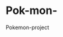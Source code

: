 # Pok-mon-
Pokemon-project
<!-- README

# Pokémon Search

This is a simple HTML page that allows you to search for Pokémon by name or ID using the [PokéAPI](https://pokeapi.co/).

## Features

- Search for any Pokémon by name or ID.
- Displays the Pokémon's image, name, and types.
- Handles errors gracefully if the Pokémon is not found.

## Usage

1. Open `Pokemon.html` in your web browser.
2. Enter a Pokémon name (e.g., "pikachu") or ID (e.g., "25") in the input box.
3. Click the "Search" button or press Enter.
4. The Pokémon's details will be displayed below.

## Requirements

- Internet connection (to access PokéAPI).

## Customization

You can modify the styles or extend the functionality as needed.

-->
